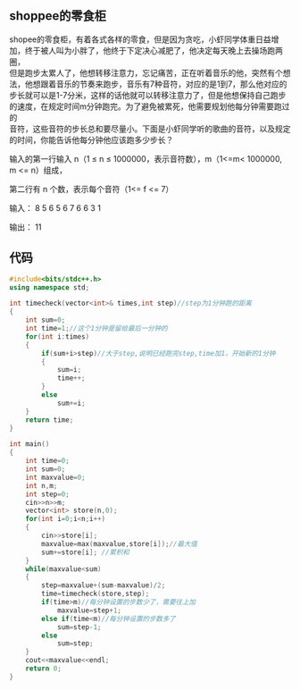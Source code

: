 ## shoppee的零食柜

 shopee的零食柜，有着各式各样的零食，但是因为贪吃，小虾同学体重日益增加，终于被人叫为小胖了，他终于下定决心减肥了，他决定每天晚上去操场跑两圈，\
 但是跑步太累人了，他想转移注意力，忘记痛苦，正在听着音乐的他，突然有个想法，他想跟着音乐的节奏来跑步，音乐有7种音符，对应的是1到7，那么他对应的\
 步长就可以是1-7分米，这样的话他就可以转移注意力了，但是他想保持自己跑步的速度，在规定时间m分钟跑完。为了避免被累死，他需要规划他每分钟需要跑过的\
 音符，这些音符的步长总和要尽量小。下面是小虾同学听的歌曲的音符，以及规定的时间，你能告诉他每分钟他应该跑多少步长？
 
 输入的第一行输入 n（1 ≤ n ≤ 1000000，表示音符数），m（1<=m< 1000000, m <= n）组成，

第二行有 n 个数，表示每个音符（1<= f <= 7）

输入： 8 5 6 5 6 7 6 6 3 1

输出： 11

## 代码

```C++
#include<bits/stdc++.h>
using namespace std;

int timecheck(vector<int>& times,int step)//step为1分钟跑的距离
{
    int sum=0;
    int time=1;//这个1分钟是留给最后一分钟的
    for(int i:times)
    {
        if(sum+i>step)//大于step,说明已经跑完step,time加1，开始新的1分钟
        {
            sum=i;
            time++;
        }
        else
            sum+=i;
    } 
    return time;
}

int main()
{
    int time=0;
    int sum=0;
    int maxvalue=0;
    int n,m;
    int step=0;
    cin>>n>>m;
    vector<int> store(n,0);
    for(int i=0;i<n;i++)
    {
        cin>>store[i];
        maxvalue=max(maxvalue,store[i]);//最大值
        sum+=store[i]; //累积和
    }
    while(maxvalue<sum)
    {
        step=maxvalue+(sum-maxvalue)/2;
        time=timecheck(store,step);
        if(time>m)//每分钟设置的步数少了，需要往上加
            maxvalue=step+1;
        else if(time<m)//每分钟设置的步数多了
            sum=step-1;
        else
            sum=step;
    }
    cout<<maxvalue<<endl;
    return 0;
}
```
